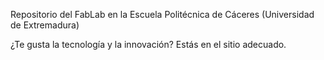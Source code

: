 Repositorio del FabLab en la Escuela Politécnica de Cáceres (Universidad de Extremadura)

¿Te gusta la tecnología y la innovación? Estás en el sitio adecuado.
